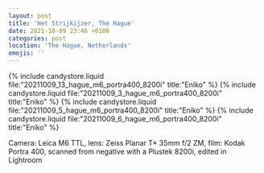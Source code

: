 ```yaml
---
layout: post
title: 'Het Strijkijzer, The Hague'
date: 2021-10-09 23:46 +0100
categories: post
location: 'The Hague, Netherlands'
emojis: ''
---
```


{% include candystore.liquid file:"20211009_13_hague_m6_portra400_8200i" title:"Eniko" %}
{% include candystore.liquid file:"20211009_3_hague_m6_portra400_8200i" title:"Eniko" %}
{% include candystore.liquid file:"20211009_5_hague_m6_portra400_8200i" title:"Eniko" %}
{% include candystore.liquid file:"20211009_6_hague_m6_portra400_8200i" title:"Eniko" %}

Camera: Leica M6 TTL, lens: Zeiss Planar T\* 35mm f/2 ZM, film: Kodak Portra 400, scanned from negative with a Plustek 8200i, edited in Lightroom
